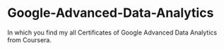 # Google-Advanced-Data-Analytics
In which you find my all Certificates of Google Advanced Data Analytics from Coursera.

